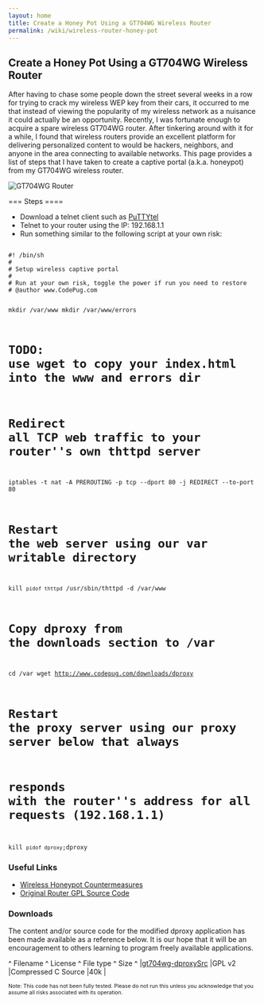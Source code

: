 ```yaml
---
layout: home
title: Create a Honey Pot Using a GT704WG Wireless Router
permalink: /wiki/wireless-router-honey-pot
---
```


## Create a Honey Pot Using a GT704WG Wireless Router

After having to chase some people down the street several weeks in a row for trying to crack my wireless WEP key from their cars, it occurred to me that instead of viewing the popularity of my wireless network as a nuisance it could actually be an opportunity. Recently, I was fortunate enough to acquire a spare wireless GT704WG router. After tinkering around with it for a while, I found that wireless routers provide an excellent platform for delivering personalized content to would be hackers, neighbors, and anyone in the area connecting to available networks. This page provides a list of steps that I have taken to create a captive portal (a.k.a. honeypot) from my GT704WG wireless router.

![GT704WG Router](gt704wgRouter.jpg)

=== Steps ====
  * Download a telnet client such as <a href="http://ftp.chiark.greenend.org.uk/%7Esgtatham/putty" target="0">PuTTYtel</a>
  * Telnet to your router using the IP: 192.168.1.1
  * Run something similar to the following script at your own risk: 
<code>
#! /bin/sh
#
# Setup wireless captive portal
#
# Run at your own risk, toggle the power if run you need to restore
# @author www.CodePug.com

mkdir /var/www
mkdir /var/www/errors
# TODO: use wget to copy your index.html into the www and errors dir

# Redirect all TCP web traffic to your router''s own thttpd server
iptables -t nat -A PREROUTING -p tcp --dport 80 -j REDIRECT --to-port 80

# Restart the web server using our var writable directory
kill `pidof thttpd`
/usr/sbin/thttpd -d /var/www

# Copy dproxy from the downloads section to /var
cd /var
wget http://www.codepug.com/downloads/dproxy

# Restart the proxy server using our proxy server below that always
# responds with the router''s address for all requests (192.168.1.1)
kill `pidof dproxy`;dproxy
</code>

### Useful Links
  * [Wireless Honeypot Countermeasures](http://www.securityfocus.com/infocus/1761)
  * [Original Router GPL Source Code](http://www.google.com/search?q=%61ctiontec+open+source&amp;btnI=I%27m+Feeling+Lucky)

### Downloads
The content and/or source code for the modified dproxy application has been made available as a reference below. It is our hope that it will be an encouragement to others learning to program freely available applications.

^ Filename	^ License	^ File type	^ Size	^
|[gt704wg-dproxySrc](http://www.codepug.com/downloads/gt704wg-dproxySrc.zip)	|GPL v2	|Compressed C Source	|40k	|

<html>
        <span style="font-size: 8pt;">
                Note: This code has not been fully tested. Please do not run this unless you acknowledge that you assume all risks associated with its operation.
        </span>
        </html>
